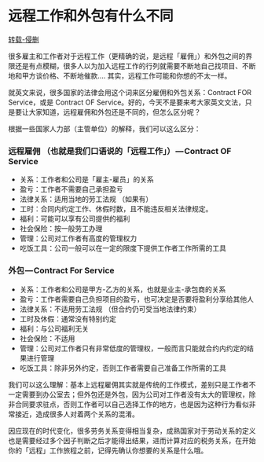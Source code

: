 # 远程工作和外包有什么不同

[转载-侵删](https://zhuanlan.zhihu.com/p/72083042)

很多雇主和工作者对于远程工作（更精确的说，是远程「雇佣」）和外包之间的界限还是有点模糊，很多人以为加入远程工作的行列就需要不断地自己找项目、不断地和甲方谈价格、不断地催款…. 其实，远程工作可能和你想的不太一样。

就英文来说，很多国家的法律会用这个词来区分雇佣和外包关系：Contract FOR Service，或是 Contract OF Service。好的，今天不是要来考大家英文文法，只是要让大家知道，远程雇佣和外包还是不同的，但怎么区分呢？

根据一些国家人力部（主管单位）的解释，我们可以这么区分：

### 远程雇佣 （也就是我们口语说的「远程工作」） — Contract OF Service

* 关系：工作者和公司是「雇主-雇员」的关系
* 盈亏：工作者不需要自己承担盈亏
* 法律关系：适用当地的劳工法规 （如果有）
* 工时：合同内约定工作、休假时数，且不能违反相关法律规定。
* 福利：可能可以享有公司提供的福利
* 社会保险：按一般劳工办理
* 管理：公司对工作者有高度的管理权力
* 吃饭工具：公司一般可以在一定的限度下提供工作者工作所需的工具

### 外包 — Contract For Service

* 关系：工作者和公司是甲方-乙方的关系，也就是业主-承包商的关系
* 盈亏：工作者需要自己负担项目的盈亏，也可决定是否要将盈利分享给其他人
* 法律关系：不适用劳工法规 （但合约仍可受当地法律约束）
* 工时及休假：通常没有特别约定
* 福利：与公司福利无关
* 社会保险：不适用
* 管理：公司对工作者只有非常低度的管理权，一般而言只能就合约内约定的结果进行管理
* 吃饭工具：除非另外约定，否则工作者需要自己准备工作所需的工具

我们可以这么理解：基本上远程雇佣其实就是传统的工作模式，差别只是工作者不一定需要到办公室去；但外包还是外包，因为公司对工作者没有太大的管理权，除非合同要求驻点，否则工作者可以自己选择工作的地方，也是因为这种行为看似非常接近，造成很多人对着两个关系的混淆。

因应现在的时代变化，很多劳务关系变得相当复杂，成熟国家对于劳动关系的定义也是需要经过多个因子判断之后才能得出结果，进而计算对应的税务关系，在开始你的「远程」工作旅程之前，记得先确认你想要的关系是什么哦。